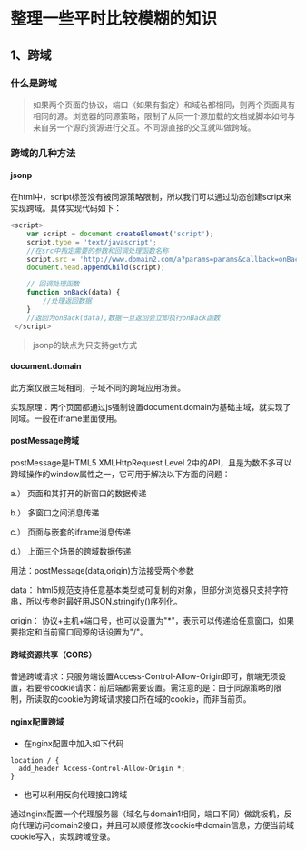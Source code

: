 # 整理一些平时比较模糊的知识

## 1、跨域

### 什么是跨域

> 如果两个页面的协议，端口（如果有指定）和域名都相同，则两个页面具有相同的源。浏览器的同源策略，限制了从同一个源加载的文档或脚本如何与来自另一个源的资源进行交互。不同源直接的交互就叫做跨域。

### 跨域的几种方法

#### jsonp

在html中，script标签没有被同源策略限制，所以我们可以通过动态创建script来实现跨域。具体实现代码如下：

```js
<script>
    var script = document.createElement('script');
    script.type = 'text/javascript';
    //在src中指定需要的参数和回调处理函数名称
    script.src = 'http://www.domain2.com/a?params=params&callback=onBack';
    document.head.appendChild(script);

    // 回调处理函数
    function onBack(data) {
        //处理返回数据
    }
    //返回为onBack(data),数据一旦返回会立即执行onBack函数
 </script>
```

> jsonp的缺点为只支持get方式

#### document.domain

此方案仅限主域相同，子域不同的跨域应用场景。

实现原理：两个页面都通过js强制设置document.domain为基础主域，就实现了同域。一般在iframe里面使用。

#### postMessage跨域

postMessage是HTML5 XMLHttpRequest Level 2中的API，且是为数不多可以跨域操作的window属性之一，它可用于解决以下方面的问题：

a.） 页面和其打开的新窗口的数据传递

b.） 多窗口之间消息传递

c.） 页面与嵌套的iframe消息传递

d.） 上面三个场景的跨域数据传递

用法：postMessage(data,origin)方法接受两个参数

data： html5规范支持任意基本类型或可复制的对象，但部分浏览器只支持字符串，所以传参时最好用JSON.stringify()序列化。

origin： 协议+主机+端口号，也可以设置为"*"，表示可以传递给任意窗口，如果要指定和当前窗口同源的话设置为"/"。

#### 跨域资源共享（CORS）

普通跨域请求：只服务端设置Access-Control-Allow-Origin即可，前端无须设置，若要带cookie请求：前后端都需要设置。需注意的是：由于同源策略的限制，所读取的cookie为跨域请求接口所在域的cookie，而非当前页。

#### nginx配置跨域

- 在nginx配置中加入如下代码

```nginx
location / {
  add_header Access-Control-Allow-Origin *;
}
```

- 也可以利用反向代理接口跨域

通过nginx配置一个代理服务器（域名与domain1相同，端口不同）做跳板机，反向代理访问domain2接口，并且可以顺便修改cookie中domain信息，方便当前域cookie写入，实现跨域登录。